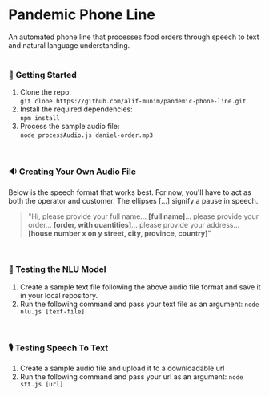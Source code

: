 # Pandemic Phone Line
An automated phone line that processes food orders through speech to text and natural language understanding.
<br/><br/>

### 🏁 Getting Started
1. Clone the repo: <br/>
   `git clone https://github.com/alif-munim/pandemic-phone-line.git`
1. Install the required dependencies: <br/>
   `npm install`
1. Process the sample audio file: <br/>
   `node processAudio.js daniel-order.mp3`
<br/>

### 🔉 Creating Your Own Audio File
Below is the speech format that works best. For now, you'll have to act as both the operator and customer. The ellipses [...] signify a pause in speech.
> "Hi, please provide your full name... **[full name]**... please provide your order... **[order, with quantities]**... please provide your address... **[house number x on y street, city, province, country]**"
<br/>

### 💬 Testing the NLU Model
1. Create a sample text file following the above audio file format and save it in your local repository.
1. Run the following command and pass your text file as an argument:
    `node nlu.js [text-file]`
<br/>

### 🎙 Testing Speech To Text
1. Create a sample audio file and upload it to a downloadable url
1. Run the following command and pass your url as an argument:
    `node stt.js [url]`

